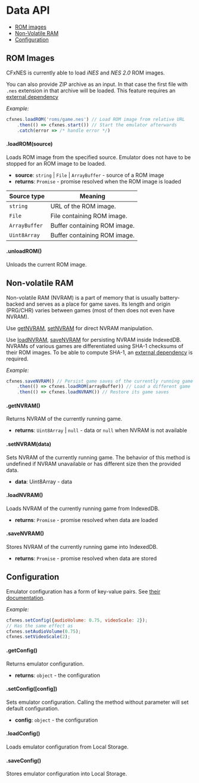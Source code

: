 
# Data API

- [ROM images](#user-content-rom-images)
- [Non-Volatile RAM](#user-content-non-volatile-ram)
- [Configuration](#user-content-configuration)

## ROM Images

CFxNES is currently able to load *iNES* and *NES 2.0* ROM images. 

You can also provide ZIP archive as an input. In that case the first file with `.nes` extension in that archive will be loaded. This feature requires an [external dependency](api.md#user-content-external-dependencies)

*Example:*

``` javascript
cfxnes.loadROM('roms/game.nes') // Load ROM image from relative URL
    .then(() => cfxnes.start()) // Start the emulator afterwards
    .catch(error => /* handle error */)
```

#### .loadROM(source)

Loads ROM image from the specified source. Emulator does not have to be stopped for an ROM image to be loaded.

- **source**: `string` | `File` | `ArrayBuffer` - source of a ROM image
- **returns**: `Promise` - promise resolved when the ROM image is loaded

| Source type   | Meaning |
|---------------|---------|
| `string`      | URL of the ROM image. |
| `File`        | File containing ROM image. |
| `ArrayBuffer` | Buffer containing ROM image. |
| `Uint8Array`  | Buffer containing ROM image. |

#### .unloadROM()

Unloads the current ROM image.

## Non-volatile RAM

Non-volatile RAM (NVRAM) is a part of memory that is usually battery-backed and serves as a place for game saves. Its length and origin (PRG/CHR) varies between games (most of then does not even have NVRAM).

Use [getNVRAM](#user-content-get-nvram), [setNVRAM](#user-content-set-nvram) for direct NVRAM manipulation. 

Use [loadNVRAM](#user-content-load-nvram), [saveNVRAM](#user-content-save-nvram) for persisting NVRAM inside IndexedDB. NVRAMs of various games are differentiated using SHA-1 checksums of their ROM images. To be able to compute SHA-1, an [external dependency](api.md#user-content-external-dependencies) is required.

*Example:*
``` javascript
cfxnes.saveNVRAM() // Persist game saves of the currently running game
    .then(() => cfxnes.loadROM(arrayBuffer)) // Load a different game
    .then(() => cfxnes.loadNVRAM()) // Restore its game saves 
```

#### .getNVRAM()

Returns NVRAM of the currently running game.

- **returns**: `Uint8Array` | `null` - data or `null` when NVRAM is not available

#### .setNVRAM(data)

Sets NVRAM of the currently running game. The behavior of this method is undefined if NVRAM unavailable or has different size then the provided data.

- **data**: Uint8Array - data

#### .loadNVRAM()

Loads NVRAM of the currently running game from IndexedDB.

- **returns**: `Promise` - promise resolved when data are loaded

#### .saveNVRAM()

Stores NVRAM of the currently running game into IndexedDB.

- **returns**: `Promise` - promise resolved when data are stored

## Configuration

Emulator configuration has a form of key-value pairs. See [their documentation](api.md#user-content-options-and-methods).

*Example:*
``` javascript
cfxnes.setConfig({audioVolume: 0.75, videoScale: 2});
// Has the same effect as
cfxnes.setAudioVolume(0.75);
cfxnes.setVideoScale(2);
```

#### .getConfig()

Returns emulator configuration.

- **returns**: `object` - the configuration

#### .setConfig([config])

Sets emulator configuration. Calling the method without parameter will set default configuration.

- **config**: `object` - the configuration

#### .loadConfig()

Loads emulator configuration from Local Storage.

#### .saveConfig()

Stores emulator configuration into Local Storage.
